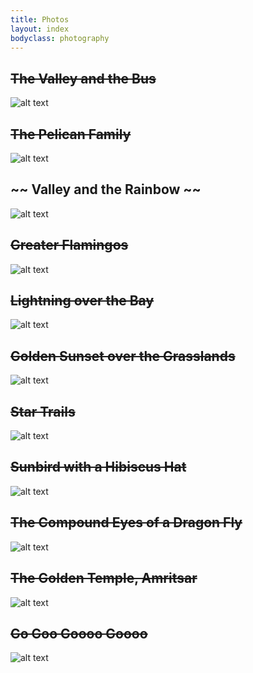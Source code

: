 ```yaml
---
title: Photos
layout: index
bodyclass: photography
---
```


~~The Valley and the Bus~~
----------------------------------
![alt text](https://farm8.staticflickr.com/7568/16130398778_c1a588c1ea_c.jpg "~~Chandra Valley and the Bus~~")

~~The Pelican Family~~
----------------------
![alt text](https://farm5.staticflickr.com/4084/5116405401_c0628f821f_b.jpg "~~The Pelican Family~~")

~~ Valley and the Rainbow ~~
----------------------------
![alt text](https://farm3.staticflickr.com/2926/14638260107_d775f4ddee_c.jpg "~~ Valley and the Rainbow ~~")

~~Greater Flamingos~~
---------------------
![alt text](https://farm6.staticflickr.com/5474/11821700735_d66d09891a_c.jpg "~~Greater Flamingos~~")

~~Lightning over the Bay~~
---------------------------
![alt text](https://farm8.staticflickr.com/7343/10754410556_c55a8b07d5_c.jpg "~~Lightning over the Bay~~")

~~Golden Sunset over the Grasslands~~
-------------------------------------
![alt text](https://farm9.staticflickr.com/8309/7983339289_d4d04b73c2_c.jpg "~~Golden Sunset over the Grasslands~~")

~~Star Trails~~
---------------
![alt text](https://farm6.staticflickr.com/5174/5499011482_e60df34aba_b.jpg "~~Star Trails~~")

~~Sunbird with a Hibiscus Hat~~
-------------------------------
![alt text](https://farm4.staticflickr.com/3939/15658290562_80a1a97d82_c.jpg "~~Sunbird with a Hibiscus Hat~~")

~~The Compound Eyes of a Dragon Fly~~
-------------------------------------
![alt text](https://farm5.staticflickr.com/4082/4948014997_e77dd74a26_b.jpg "~~Compound Eyes of a Dragon Fly~~")

~~The Golden Temple, Amritsar~~
-------------------------------
![alt text](https://farm5.staticflickr.com/4013/4394837286_5522664759_b.jpg "Shri Harmandir Sahibji | The Golden Temple")

~~Go Goo Goooo Goooo~~
----------------------
![alt text](https://farm5.staticflickr.com/4050/4323937761_e65e8bdfe4_b.jpg "~~Goooooo~~")